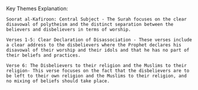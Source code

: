 Key Themes Explanation:

    Soorat al-Kafiroon: Central Subject - The Surah focuses on the clear disavowal of polytheism and the distinct separation between the believers and disbelievers in terms of worship.

    Verses 1-5: Clear Declaration of Disassociation - These verses include a clear address to the disbelievers where the Prophet declares his disavowal of their worship and their idols and that he has no part of their beliefs and practices.

    Verse 6: The Disbelievers to their religion and the Muslims to their religion- This verse focuses on the fact that the disbelievers are to be left to their own religion and the Muslims to their religion, and no mixing of beliefs should take place.